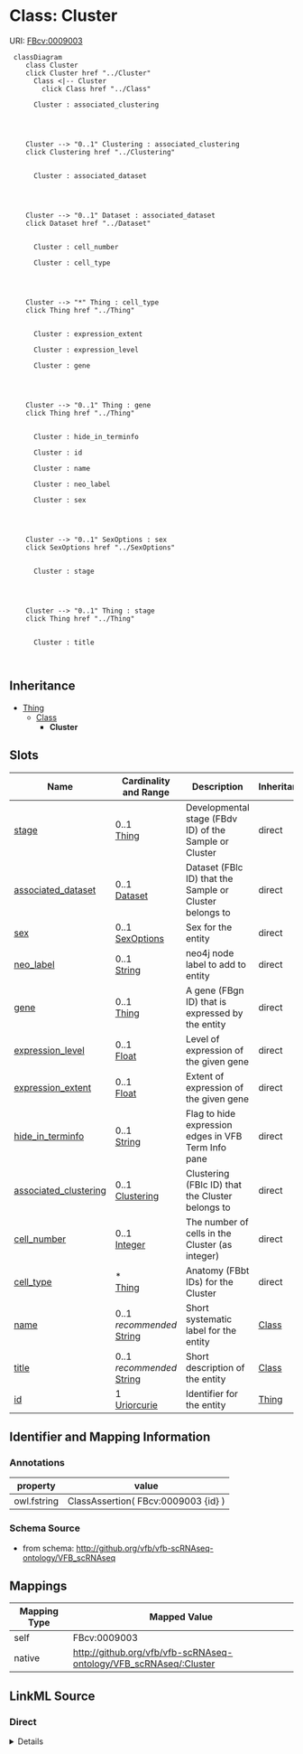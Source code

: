 

# Class: Cluster



URI: [FBcv:0009003](http://purl.obolibrary.org/obo/FBcv_0009003)






```mermaid
 classDiagram
    class Cluster
    click Cluster href "../Cluster"
      Class <|-- Cluster
        click Class href "../Class"
      
      Cluster : associated_clustering
        
          
    
    
    Cluster --> "0..1" Clustering : associated_clustering
    click Clustering href "../Clustering"

        
      Cluster : associated_dataset
        
          
    
    
    Cluster --> "0..1" Dataset : associated_dataset
    click Dataset href "../Dataset"

        
      Cluster : cell_number
        
      Cluster : cell_type
        
          
    
    
    Cluster --> "*" Thing : cell_type
    click Thing href "../Thing"

        
      Cluster : expression_extent
        
      Cluster : expression_level
        
      Cluster : gene
        
          
    
    
    Cluster --> "0..1" Thing : gene
    click Thing href "../Thing"

        
      Cluster : hide_in_terminfo
        
      Cluster : id
        
      Cluster : name
        
      Cluster : neo_label
        
      Cluster : sex
        
          
    
    
    Cluster --> "0..1" SexOptions : sex
    click SexOptions href "../SexOptions"

        
      Cluster : stage
        
          
    
    
    Cluster --> "0..1" Thing : stage
    click Thing href "../Thing"

        
      Cluster : title
        
      
```





## Inheritance
* [Thing](Thing.md)
    * [Class](Class.md)
        * **Cluster**



## Slots

| Name | Cardinality and Range | Description | Inheritance |
| ---  | --- | --- | --- |
| [stage](stage.md) | 0..1 <br/> [Thing](Thing.md) | Developmental stage (FBdv ID) of the Sample or Cluster | direct |
| [associated_dataset](associated_dataset.md) | 0..1 <br/> [Dataset](Dataset.md) | Dataset (FBlc ID) that the Sample or Cluster belongs to | direct |
| [sex](sex.md) | 0..1 <br/> [SexOptions](SexOptions.md) | Sex for the entity | direct |
| [neo_label](neo_label.md) | 0..1 <br/> [String](String.md) | neo4j node label to add to entity | direct |
| [gene](gene.md) | 0..1 <br/> [Thing](Thing.md) | A gene (FBgn ID) that is expressed by the entity | direct |
| [expression_level](expression_level.md) | 0..1 <br/> [Float](Float.md) | Level of expression of the given gene | direct |
| [expression_extent](expression_extent.md) | 0..1 <br/> [Float](Float.md) | Extent of expression of the given gene | direct |
| [hide_in_terminfo](hide_in_terminfo.md) | 0..1 <br/> [String](String.md) | Flag to hide expression edges in VFB Term Info pane | direct |
| [associated_clustering](associated_clustering.md) | 0..1 <br/> [Clustering](Clustering.md) | Clustering (FBlc ID) that the Cluster belongs to | direct |
| [cell_number](cell_number.md) | 0..1 <br/> [Integer](Integer.md) | The number of cells in the Cluster (as integer) | direct |
| [cell_type](cell_type.md) | * <br/> [Thing](Thing.md) | Anatomy (FBbt IDs) for the Cluster | direct |
| [name](name.md) | 0..1 _recommended_ <br/> [String](String.md) | Short systematic label for the entity | [Class](Class.md) |
| [title](title.md) | 0..1 _recommended_ <br/> [String](String.md) | Short description of the entity | [Class](Class.md) |
| [id](id.md) | 1 <br/> [Uriorcurie](Uriorcurie.md) | Identifier for the entity | [Thing](Thing.md) |









## Identifier and Mapping Information





### Annotations

| property | value |
| --- | --- |
| owl.fstring | ClassAssertion( FBcv:0009003 {id} ) |



### Schema Source


* from schema: http://github.org/vfb/vfb-scRNAseq-ontology/VFB_scRNAseq





## Mappings

| Mapping Type | Mapped Value |
| ---  | ---  |
| self | FBcv:0009003 |
| native | http://github.org/vfb/vfb-scRNAseq-ontology/VFB_scRNAseq/:Cluster |





## LinkML Source

<!-- TODO: investigate https://stackoverflow.com/questions/37606292/how-to-create-tabbed-code-blocks-in-mkdocs-or-sphinx -->

### Direct

<details>
```yaml
name: Cluster
annotations:
  owl.fstring:
    tag: owl.fstring
    value: ClassAssertion( FBcv:0009003 {id} )
from_schema: http://github.org/vfb/vfb-scRNAseq-ontology/VFB_scRNAseq
is_a: Class
slots:
- stage
- associated_dataset
- sex
- neo_label
- gene
- expression_level
- expression_extent
- hide_in_terminfo
attributes:
  associated_clustering:
    name: associated_clustering
    annotations:
      owl:
        tag: owl
        value: ObjectPropertyAssertion
    description: Clustering (FBlc ID) that the Cluster belongs to.
    from_schema: http://github.org/vfb/vfb-scRNAseq-ontology/VFB_scRNAseq
    rank: 1000
    slot_uri: BFO:0000050
    domain_of:
    - Cluster
    range: Clustering
  cell_number:
    name: cell_number
    annotations:
      owl.fstring:
        tag: owl.fstring
        value: AnnotationAssertion( neo_custom:cell_count {id} {cell_number} )
    description: The number of cells in the Cluster (as integer).
    from_schema: http://github.org/vfb/vfb-scRNAseq-ontology/VFB_scRNAseq
    rank: 1000
    slot_uri: neo_custom:cell_count
    domain_of:
    - Cluster
    range: integer
  cell_type:
    name: cell_type
    annotations:
      owl.fstring:
        tag: owl.fstring
        value: ClassAssertion( ObjectSomeValuesFrom( RO:0002473 {V} ) {id} )
    description: Anatomy (FBbt IDs) for the Cluster. Multiple IDs should be separated
      with '|'.
    from_schema: http://github.org/vfb/vfb-scRNAseq-ontology/VFB_scRNAseq
    rank: 1000
    slot_uri: RO:0002473
    multivalued: true
    domain_of:
    - Cluster
    range: Thing
class_uri: FBcv:0009003

```
</details>

### Induced

<details>
```yaml
name: Cluster
annotations:
  owl.fstring:
    tag: owl.fstring
    value: ClassAssertion( FBcv:0009003 {id} )
from_schema: http://github.org/vfb/vfb-scRNAseq-ontology/VFB_scRNAseq
is_a: Class
attributes:
  associated_clustering:
    name: associated_clustering
    annotations:
      owl:
        tag: owl
        value: ObjectPropertyAssertion
    description: Clustering (FBlc ID) that the Cluster belongs to.
    from_schema: http://github.org/vfb/vfb-scRNAseq-ontology/VFB_scRNAseq
    rank: 1000
    slot_uri: BFO:0000050
    alias: associated_clustering
    owner: Cluster
    domain_of:
    - Cluster
    range: Clustering
  cell_number:
    name: cell_number
    annotations:
      owl.fstring:
        tag: owl.fstring
        value: AnnotationAssertion( neo_custom:cell_count {id} {cell_number} )
    description: The number of cells in the Cluster (as integer).
    from_schema: http://github.org/vfb/vfb-scRNAseq-ontology/VFB_scRNAseq
    rank: 1000
    slot_uri: neo_custom:cell_count
    alias: cell_number
    owner: Cluster
    domain_of:
    - Cluster
    range: integer
  cell_type:
    name: cell_type
    annotations:
      owl.fstring:
        tag: owl.fstring
        value: ClassAssertion( ObjectSomeValuesFrom( RO:0002473 {V} ) {id} )
    description: Anatomy (FBbt IDs) for the Cluster. Multiple IDs should be separated
      with '|'.
    from_schema: http://github.org/vfb/vfb-scRNAseq-ontology/VFB_scRNAseq
    rank: 1000
    slot_uri: RO:0002473
    multivalued: true
    alias: cell_type
    owner: Cluster
    domain_of:
    - Cluster
    range: Thing
  stage:
    name: stage
    annotations:
      owl.fstring:
        tag: owl.fstring
        value: ClassAssertion( ObjectSomeValuesFrom( RO:0002490 {V} ) {id} )
    description: Developmental stage (FBdv ID) of the Sample or Cluster.
    from_schema: http://github.org/vfb/vfb-scRNAseq-ontology/VFB_scRNAseq
    rank: 1000
    slot_uri: RO:0002490
    alias: stage
    owner: Cluster
    domain_of:
    - Sample
    - Cluster
    range: Thing
  associated_dataset:
    name: associated_dataset
    annotations:
      owl.fstring:
        tag: owl.fstring
        value: AnnotationAssertion( dcterms:source {id} {V} )
    description: Dataset (FBlc ID) that the Sample or Cluster belongs to.
    from_schema: http://github.org/vfb/vfb-scRNAseq-ontology/VFB_scRNAseq
    rank: 1000
    slot_uri: dcterms:source
    alias: associated_dataset
    owner: Cluster
    domain_of:
    - Sample
    - Assay
    - Clustering
    - Cluster
    range: Dataset
  sex:
    name: sex
    annotations:
      owl.fstring:
        tag: owl.fstring
        value: ClassAssertion( ObjectSomeValuesFrom( BFO:0000050 {V} ) {id} )
    description: Sex for the entity. Should be 'male' or 'female'.
    from_schema: http://github.org/vfb/vfb-scRNAseq-ontology/VFB_scRNAseq
    rank: 1000
    slot_uri: BFO:0000050
    alias: sex
    owner: Cluster
    domain_of:
    - Sample
    - Cluster
    range: sex_options
  neo_label:
    name: neo_label
    annotations:
      owl:
        tag: owl
        value: AnnotationProperty
    description: neo4j node label to add to entity.
    from_schema: http://github.org/vfb/vfb-scRNAseq-ontology/VFB_scRNAseq
    rank: 1000
    slot_uri: neo_property:nodeLabel
    alias: neo_label
    owner: Cluster
    domain_of:
    - Dataset
    - Sample
    - Assay
    - Cluster
    - Publication
    range: string
  gene:
    name: gene
    annotations:
      owl.template:
        tag: owl.template
        value: "{% if gene %}\nClassAssertion ( \n    Annotation ( neo_custom:hide_in_terminfo\
          \ {{hide_in_terminfo}} ) \n    Annotation ( neo_custom:expression_level\
          \ {{expression_level}} ) \n    {% if expression_extent %}\n    Annotation\
          \ ( neo_custom:expression_extent {{expression_extent}} ) \n    {% endif\
          \ %}\n    ObjectSomeValuesFrom ( RO:0002292 {{gene}}) {{id}})\n{% endif\
          \ %}"
    description: A gene (FBgn ID) that is expressed by the entity. Max one gene per
      tsv row alongside its expression_level, expression_extent (for scRNAseq clusters)
      and hide_in_terminfo (=true).
    from_schema: http://github.org/vfb/vfb-scRNAseq-ontology/VFB_scRNAseq
    rank: 1000
    slot_uri: RO:0002292
    alias: gene
    owner: Cluster
    domain_of:
    - Cluster
    range: Thing
  expression_level:
    name: expression_level
    description: Level of expression of the given gene.
    from_schema: http://github.org/vfb/vfb-scRNAseq-ontology/VFB_scRNAseq
    rank: 1000
    slot_uri: neo_custom:expression_level
    alias: expression_level
    owner: Cluster
    domain_of:
    - Cluster
    range: float
  expression_extent:
    name: expression_extent
    description: Extent of expression of the given gene.
    from_schema: http://github.org/vfb/vfb-scRNAseq-ontology/VFB_scRNAseq
    rank: 1000
    slot_uri: neo_custom:expression_extent
    alias: expression_extent
    owner: Cluster
    domain_of:
    - Cluster
    range: float
  hide_in_terminfo:
    name: hide_in_terminfo
    description: Flag to hide expression edges in VFB Term Info pane. Range must be
      string - boolean changes capitalisation and does not add datatype anyway.
    from_schema: http://github.org/vfb/vfb-scRNAseq-ontology/VFB_scRNAseq
    rank: 1000
    slot_uri: neo_custom:hide_in_terminfo
    alias: hide_in_terminfo
    owner: Cluster
    domain_of:
    - Cluster
    range: string
  name:
    name: name
    annotations:
      owl:
        tag: owl
        value: AnnotationAssertion
    description: Short systematic label for the entity.
    from_schema: http://github.org/vfb/vfb-scRNAseq-ontology/VFB_scRNAseq
    rank: 1000
    slot_uri: rdfs:label
    alias: name
    owner: Cluster
    domain_of:
    - Class
    range: string
    recommended: true
  title:
    name: title
    annotations:
      owl:
        tag: owl
        value: AnnotationAssertion
    description: Short description of the entity.
    from_schema: http://github.org/vfb/vfb-scRNAseq-ontology/VFB_scRNAseq
    rank: 1000
    slot_uri: IAO:0000115
    alias: title
    owner: Cluster
    domain_of:
    - Class
    range: string
    recommended: true
  id:
    name: id
    description: Identifier for the entity. FlyBase identifiers should be prefixed
      with 'FlyBase:'.
    from_schema: http://github.org/vfb/vfb-scRNAseq-ontology/VFB_scRNAseq
    rank: 1000
    identifier: true
    alias: id
    owner: Cluster
    domain_of:
    - Thing
    range: uriorcurie
    required: true
class_uri: FBcv:0009003

```
</details>